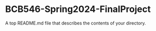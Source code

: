 # BCB546-Spring2024-FinalProject

A top README.md file that describes the contents of your directory.
